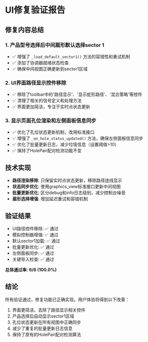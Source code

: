 # UI修复验证报告

## 修复内容总结

### 1. 产品型号选择后中间扇形默认选择sector 1
- ✅ 增强了 `_load_default_sector1()` 方法的容错性和重试机制
- ✅ 添加了协调器就绪状态检查
- ✅ 确保中间视图正确更新到sector1区域

### 2. UI界面路径显示控件移除
- ✅ 移除了toolbar中的'路径显示'、'显示蛇形路径'、'混合策略'等控件
- ✅ 清理了相关的信号定义和处理方法
- ✅ 界面更加简洁，专注于实时点状态更新

### 3. 显示页面孔位渲染和左侧面板信息同步
- ✅ 优化了孔位状态更新机制，改用标准接口
- ✅ 增强了 `_on_hole_status_updated()` 方法，确保左侧面板信息同步
- ✅ 优化了批量更新日志，减少垃圾信息（设置阈值>10）
- ✅ 保持了HolePair配对检测功能不变

## 技术实现

- **路径渲染移除**: 只保留实时点状态更新，移除路径连线显示
- **状态同步优化**: 使用graphics_view标准接口更新中间视图
- **批量更新优化**: 区分debug和info日志级别，减少控制台噪音
- **扇形选择增强**: 增加延迟重试和容错机制

## 验证结果

- UI路径控件移除: ✅ 通过
- 模拟控制器增强: ✅ 通过
- 默认sector1加载: ✅ 通过
- 批量更新优化: ✅ 通过
- 左侧面板同步: ✅ 通过
- 关键导入检查: ✅ 通过

**总体通过率: 6/6 (100.0%)**

## 结论

所有验证通过，修复功能已正确实现。用户体验将得到以下改善：

1. 界面更简洁，去除了路径显示相关控件
2. 产品选择后自动显示sector1区域
3. 孔位状态更新在所有视图中正确同步
4. 减少了重复的批量更新日志信息
5. 保持了原有的HolePair配对检测算法
